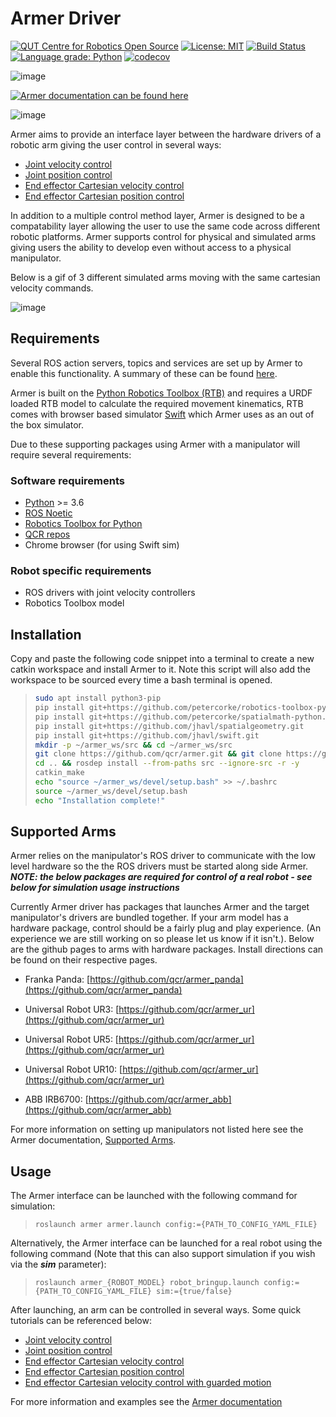 Armer Driver
============

[![QUT Centre for Robotics Open Source](https://github.com/qcr/qcr.github.io/raw/master/misc/badge.svg)](https://qcr.github.io)
[![License: MIT](https://img.shields.io/badge/License-MIT-yellow.svg)](https://opensource.org/licenses/MIT)
[![Build Status](https://github.com/suddrey-qut/armer/workflows/Build/badge.svg?branch=master)](https://github.com/suddrey-qut/armer/actions?query=workflow%3ABuild)
[![Language grade: Python](https://img.shields.io/lgtm/grade/python/g/suddrey-qut/armer.svg?logo=lgtm&logoWidth=18)](https://lgtm.com/projects/g/suddrey-qut/armer/context:python)
[![codecov](https://codecov.io/gh/qcr/armer/branch/master/graph/badge.svg?token=GERHR5QTOF)](https://codecov.io/gh/qcr/armer)

![image](https://github.com/qcr/armer/wiki/armer_example.gif)

[![Armer documentation can be found here](https://github.com/qcr/armer/wiki/doclink.png)](https://qcr.github.io/armer/welcome.html)

![image](https://github.com/qcr/armer/wiki/blockdiagram.png)

Armer aims to provide an interface layer between the hardware drivers of
a robotic arm giving the user control in several ways:

-   [Joint velocity
    control](https://qcr.github.io/armer/set_joint_velocity.html)
-   [Joint position
    control](https://qcr.github.io/armer/set_joint_position.html)
-   [End effector Cartesian velocity
    control](https://qcr.github.io/armer/set_joint_position.html)
-   [End effector Cartesian position
    control](https://qcr.github.io/armer/set_cartesian_position.html)

In addition to a multiple control method layer, Armer is designed to
be a compatability layer allowing the user to use the same code
across different robotic platforms. Armer supports control for physical
and simulated arms giving users the ability to develop even without
access to a physical manipulator.

Below is a gif of 3 different simulated arms moving with the same cartesian velocity commands.

![image](https://github.com/qcr/armer/wiki/same_code_example.gif)

Requirements
------------

Several ROS action servers, topics and services are set up by Armer 
to enable this functionality. A summary of these can be found
[here](https://qcr.github.io/armer/API.html).

Armer is built on the [Python Robotics Toolbox
(RTB)](https://qcr.github.io/code/robotics-toolbox-python) and requires
a URDF loaded RTB model to calculate the required movement kinematics,
RTB comes with browser based simulator
[Swift](https://qcr.github.io/code/swift/) which Armer uses as an out of
the box simulator.

Due to these supporting packages using Armer with a manipulator will
require several requirements:

### Software requirements

-   [Python](https://www.python.org/) \>= 3.6
-   [ROS Noetic](http://wiki.ros.org/noetic)
-   [Robotics Toolbox for
    Python](https://pypi.org/project/roboticstoolbox-python/)
-   [QCR repos](https://qcr.github.io/armer/add_qcr_repos.html)
- Chrome browser (for using Swift sim)

### Robot specific requirements

-   ROS drivers with joint velocity controllers
-   Robotics Toolbox model

Installation
------------

Copy and paste the following code snippet into a terminal to create a
new catkin workspace and install Armer to it. Note this
script will also add the workspace to be sourced every time a bash
terminal is opened.

> ```sh
> sudo apt install python3-pip 
> pip install git+https://github.com/petercorke/robotics-toolbox-python.git
> pip install git+https://github.com/petercorke/spatialmath-python.git
> pip install git+https://github.com/jhavl/spatialgeometry.git
> pip install git+https://github.com/jhavl/swift.git
> mkdir -p ~/armer_ws/src && cd ~/armer_ws/src 
> git clone https://github.com/qcr/armer.git && git clone https://github.com/qcr/armer_msgs 
> cd .. && rosdep install --from-paths src --ignore-src -r -y 
> catkin_make 
> echo "source ~/armer_ws/devel/setup.bash" >> ~/.bashrc 
> source ~/armer_ws/devel/setup.bash
> echo "Installation complete!"
> ```

Supported Arms
---------------
Armer relies on the manipulator's ROS driver to communicate with the low level hardware so the the ROS drivers must be started along side Armer. ***NOTE: the below packages are required for control of a real robot - see below for simulation usage instructions***

Currently Armer driver has packages that launches Armer and the target manipulator's drivers are bundled together. If your arm model has a hardware package, control should be a fairly plug and play experience. (An experience we are still working on so please let us know if it isn't.). Below are the github pages to arms with hardware packages. Install directions can be found on their respective pages.

* Franka Panda: [https://github.com/qcr/armer_panda](https://github.com/qcr/armer_panda)

* Universal Robot UR3: [https://github.com/qcr/armer_ur](https://github.com/qcr/armer_ur)

* Universal Robot UR5: [https://github.com/qcr/armer_ur](https://github.com/qcr/armer_ur)

* Universal Robot UR10: [https://github.com/qcr/armer_ur](https://github.com/qcr/armer_ur)

* ABB IRB6700: [https://github.com/qcr/armer_abb](https://github.com/qcr/armer_abb)

For more information on setting up manipulators not listed here see the Armer documentation, [Supported Arms](https://qcr.github.io/armer/supported_arms.html).

Usage
-------

The Armer interface can be launched with the following command for simulation:

> ``` {.sourceCode .bash}
> roslaunch armer armer.launch config:={PATH_TO_CONFIG_YAML_FILE}
> ```

Alternatively, the Armer interface can be launched for a real robot using the following command (Note that this can also support simulation if you wish via the ***sim*** parameter):

> ``` {.sourceCode .bash}
> roslaunch armer_{ROBOT_MODEL} robot_bringup.launch config:={PATH_TO_CONFIG_YAML_FILE} sim:={true/false}
> ```

After launching, an arm can be controlled in several ways. Some quick tutorials can be referenced below:

-   [Joint velocity
    control](https://qcr.github.io/armer/set_joint_velocity.html)
-   [Joint position
    control](https://qcr.github.io/armer/set_joint_position.html)
-   [End effector Cartesian velocity
    control](https://qcr.github.io/armer/set_joint_position.html)
-   [End effector Cartesian position
    control](https://qcr.github.io/armer/set_Cartesian_position.html)
-   [End effector Cartesian velocity control with guarded motion](https://qcr.github.io/armer/guarded_motion.html)

For more information and examples see the [Armer
documentation](https://qcr.github.io/armer/)
